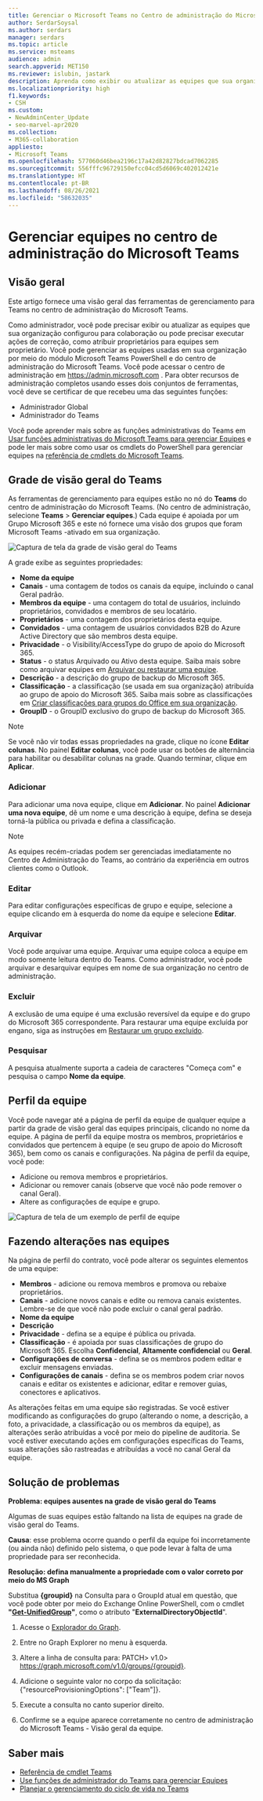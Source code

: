 ```yaml
---
title: Gerenciar o Microsoft Teams no Centro de administração do Microsoft Teams
author: SerdarSoysal
ms.author: serdars
manager: serdars
ms.topic: article
ms.service: msteams
audience: admin
search.appverid: MET150
ms.reviewer: islubin, jastark
description: Aprenda como exibir ou atualizar as equipes que sua organização configurou para colaboração no centro de administração do Microsoft Teams.
ms.localizationpriority: high
f1.keywords:
- CSH
ms.custom:
- NewAdminCenter_Update
- seo-marvel-apr2020
ms.collection:
- M365-collaboration
appliesto:
- Microsoft Teams
ms.openlocfilehash: 577060d46bea2196c17a42d82827bdcad7062285
ms.sourcegitcommit: 556fffc96729150efcc04cd5d6069c402012421e
ms.translationtype: HT
ms.contentlocale: pt-BR
ms.lasthandoff: 08/26/2021
ms.locfileid: "58632035"
---
```

# <a name="manage-teams-in-the-microsoft-teams-admin-center"></a>Gerenciar equipes no centro de administração do Microsoft Teams

## <a name="overview"></a>Visão geral

Este artigo fornece uma visão geral das ferramentas de gerenciamento para Teams no centro de administração do Microsoft Teams.

Como administrador, você pode precisar exibir ou atualizar as equipes que sua organização configurou para colaboração ou pode precisar executar ações de correção, como atribuir proprietários para equipes sem proprietário. Você pode gerenciar as equipes usadas em sua organização por meio do módulo Microsoft Teams PowerShell e do centro de administração do Microsoft Teams. Você pode acessar o centro de administração em <a href="https://go.microsoft.com/fwlink/p/?linkid=2024339" target="_blank"> https://admin.microsoft.com </a>. Para obter recursos de administração completos usando esses dois conjuntos de ferramentas, você deve se certificar de que recebeu uma das seguintes funções:

- Administrador Global
- Administrador do Teams

Você pode aprender mais sobre as funções administrativas do Teams em [Usar funções administrativas do Microsoft Teams para gerenciar Equipes](using-admin-roles.md) e pode ler mais sobre como usar os cmdlets do PowerShell para gerenciar equipes na [referência de cmdlets do Microsoft Teams](/powershell/teams/).



## <a name="teams-overview-grid"></a>Grade de visão geral do Teams

As ferramentas de gerenciamento para equipes estão no nó do **Teams** do centro de administração do Microsoft Teams. (No centro de administração, selecione **Teams** > **Gerenciar equipes**.) Cada equipe é apoiada por um Grupo Microsoft 365 e este nó fornece uma visão dos grupos que foram Microsoft Teams -ativado em sua organização.

![Captura de tela da grade de visão geral do Teams](media/manage-teams-in-modern-portal-grid.png)  

A grade exibe as seguintes propriedades:

- **Nome da equipe**
- **Canais** - uma contagem de todos os canais da equipe, incluindo o canal Geral padrão.
- **Membros da equipe** - uma contagem do total de usuários, incluindo proprietários, convidados e membros de seu locatário.
- **Proprietários** - uma contagem dos proprietários desta equipe.
- **Convidados** - uma contagem de usuários convidados B2B do Azure Active Directory que são membros desta equipe.
- **Privacidade** - o Visibility/AccessType do grupo de apoio do Microsoft 365.
- **Status** - o status Arquivado ou Ativo desta equipe. Saiba mais sobre como arquivar equipes em [Arquivar ou restaurar uma equipe](https://support.office.com/article/archive-or-restore-a-team-dc161cfd-b328-440f-974b-5da5bd98b5a7).
- **Descrição** - a descrição do grupo de backup do Microsoft 365.
- **Classificação** - a classificação (se usada em sua organização) atribuída ao grupo de apoio do Microsoft 365. Saiba mais sobre as classificações em [Criar classificações para grupos do Office em sua organização](/office365/enterprise/powershell/manage-office-365-groups-with-powershell#create-classifications-for-office-groups-in-your-organization).
- **GroupID** - o GroupID exclusivo do grupo de backup do Microsoft 365.

> [!NOTE]
> Se você não vir todas essas propriedades na grade, clique no ícone **Editar colunas**. No painel **​​Editar colunas**, você pode usar os botões de alternância para habilitar ou desabilitar colunas na grade. Quando terminar, clique em **Aplicar**.

### <a name="add"></a>Adicionar

Para adicionar uma nova equipe, clique em **Adicionar**. No painel **​Adicionar uma nova equipe**, dê um nome e uma descrição à equipe, defina se deseja torná-la pública ou privada e defina a classificação.

> [!NOTE]
> As equipes recém-criadas podem ser gerenciadas imediatamente no Centro de Administração do Teams, ao contrário da experiência em outros clientes como o Outlook.

### <a name="edit"></a>Editar

Para editar configurações específicas de grupo e equipe, selecione a equipe clicando em à esquerda do nome da equipe e selecione **Editar**.

### <a name="archive"></a>Arquivar

Você pode arquivar uma equipe. Arquivar uma equipe coloca a equipe em modo somente leitura dentro do Teams. Como administrador, você pode arquivar e desarquivar equipes em nome de sua organização no centro de administração. 

### <a name="delete"></a>Excluir

A exclusão de uma equipe é uma exclusão reversível da equipe e do grupo do Microsoft 365 correspondente. Para restaurar uma equipe excluída por engano, siga as instruções em [Restaurar um grupo excluído](/microsoft-365/admin/create-groups/restore-deleted-group).

### <a name="search"></a>Pesquisar

A pesquisa atualmente suporta a cadeia de caracteres "Começa com" e pesquisa o campo **Nome da equipe**.

## <a name="team-profile"></a>Perfil da equipe

Você pode navegar até a página de perfil da equipe de qualquer equipe a partir da grade de visão geral das equipes principais, clicando no nome da equipe. A página de perfil da equipe mostra os membros, proprietários e convidados que pertencem à equipe (e seu grupo de apoio do Microsoft 365), bem como os canais e configurações. Na página de perfil da equipe, você pode:

- Adicione ou remova membros e proprietários.
- Adicionar ou remover canais (observe que você não pode remover o canal Geral).
- Altere as configurações de equipe e grupo.
 
![Captura de tela de um exemplo de perfil de equipe](media/manage-teams-in-modern-portal-team-profile-page.png)

## <a name="making-changes-to-teams"></a>Fazendo alterações nas equipes

Na página de perfil do contrato, você pode alterar os seguintes elementos de uma equipe:

- **Membros** - adicione ou remova membros e promova ou rebaixe proprietários.
- **Canais** - adicione novos canais e edite ou remova canais existentes. Lembre-se de que você não pode excluir o canal geral padrão.
- **Nome da equipe**
- **Descrição**
- **Privacidade** - defina se a equipe é pública ou privada.
- **Classificação** - é apoiada por suas classificações de grupo do Microsoft 365. Escolha **Confidencial**, **Altamente confidencial** ou **Geral**.
- **Configurações de conversa** - defina se os membros podem editar e excluir mensagens enviadas.
- **Configurações de canais** - defina se os membros podem criar novos canais e editar os existentes e adicionar, editar e remover guias, conectores e aplicativos.

As alterações feitas em uma equipe são registradas. Se você estiver modificando as configurações do grupo (alterando o nome, a descrição, a foto, a privacidade, a classificação ou os membros da equipe), as alterações serão atribuídas a você por meio do pipeline de auditoria. Se você estiver executando ações em configurações específicas do Teams, suas alterações são rastreadas e atribuídas a você no canal Geral da equipe.

## <a name="troubleshooting"></a>Solução de problemas

**Problema: equipes ausentes na grade de visão geral do Teams**

Algumas de suas equipes estão faltando na lista de equipes na grade de visão geral do Teams.

**Causa**: esse problema ocorre quando o perfil da equipe foi incorretamente (ou ainda não) definido pelo sistema, o que pode levar à falta de uma propriedade para ser reconhecida.

**Resolução: defina manualmente a propriedade com o valor correto por meio do MS Graph**

Substitua **{groupid}** na Consulta para o GroupId atual em questão, que você pode obter por meio do Exchange Online PowerShell, com o cmdlet **"[Get-UnifiedGroup](/powershell/module/exchange/users-and-groups/get-unifiedgroup)"**, como o atributo "**ExternalDirectoryObjectId**".

1. Acesse o [Explorador do Graph](https://developer.microsoft.com/graph/graph-explorer).

2. Entre no Graph Explorer no menu à esquerda.

3. Altere a linha de consulta para: PATCH> v1.0> https://graph.microsoft.com/v1.0/groups/{groupid}.

4. Adicione o seguinte valor no corpo da solicitação: {"resourceProvisioningOptions": ["Team"]}.

5. Execute a consulta no canto superior direito.

6. Confirme se a equipe aparece corretamente no centro de administração do Microsoft Teams - Visão geral da equipe.

## <a name="learn-more"></a>Saber mais

- [Referência de cmdlet Teams](/powershell/teams/)  
- [Use funções de administrador do Teams para gerenciar Equipes](using-admin-roles.md)
- [Planejar o gerenciamento do ciclo de vida no Teams](plan-teams-lifecycle.md)
